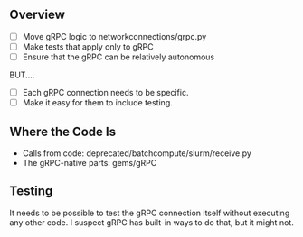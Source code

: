 ## Overview
- [ ] Move gRPC logic to networkconnections/grpc.py
- [ ] Make tests that apply only to gRPC
- [ ] Ensure that the gRPC can be relatively autonomous

BUT....
- [ ] Each gRPC connection needs to be specific.
- [ ] Make it easy for them to include testing.

## Where the Code Is
- Calls from code:  deprecated/batchcompute/slurm/receive.py
- The gRPC-native parts: gems/gRPC

## Testing
It needs to be possible to test the gRPC connection itself without executing any other code.  I suspect gRPC has built-in ways to do that, but it might not.